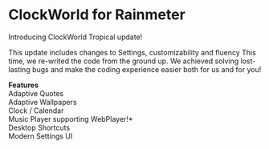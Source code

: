 # ClockWorld for Rainmeter
Introducing ClockWorld Tropical update!
<p> This update includes changes to Settings, customizability and fluency
This time, we re-writed the code from the ground up. We achieved solving lost-lasting bugs and make the coding experience easier both for us and for you! </p>

<b>Features</b><br>
Adaptive Quotes<br>
Adaptive Wallpapers<br>
Clock / Calendar<br>
Music Player supporting WebPlayer!*<br>
Desktop Shortcuts<br>
Modern Settings UI<br>

<script src='https://storage.ko-fi.com/cdn/scripts/overlay-widget.js'></script>
<script>
  kofiWidgetOverlay.draw('ervans589', {
    'type': 'floating-chat',
    'floating-chat.donateButton.text': 'Support me',
    'floating-chat.donateButton.background-color': '#00b9fe',
    'floating-chat.donateButton.text-color': '#fff'
  });
</script>
